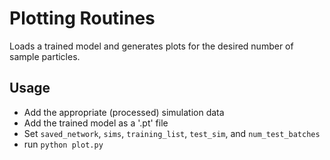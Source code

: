 # Plotting Routines

Loads a trained model and generates plots for the desired number of sample particles.

## Usage
 - Add the appropriate (processed) simulation data
 - Add the trained model as a '.pt' file
 - Set `saved_network`, `sims`, `training_list`, `test_sim`, and `num_test_batches`
 - run `python plot.py`